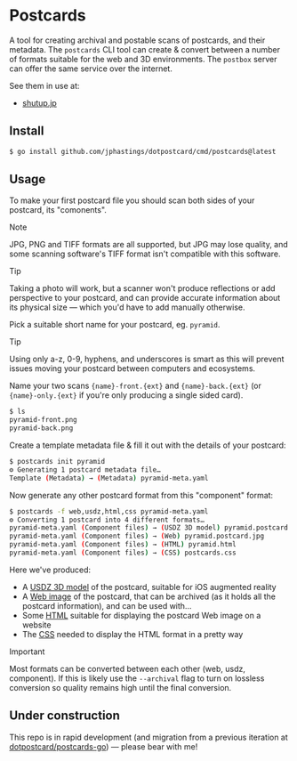 # Postcards

A tool for creating archival and postable scans of postcards, and their metadata. The `postcards` CLI tool can create & convert between a number of formats suitable for the web and 3D environments. The `postbox` server can offer the same service over the internet.

See them in use at:
- [shutup.jp](https://shutup.jp)

## Install

```sh
$ go install github.com/jphastings/dotpostcard/cmd/postcards@latest
```

## Usage

To make your first postcard file you should scan both sides of your postcard, its "comonents".

> [!NOTE]
> JPG, PNG and TIFF formats are all supported, but JPG may lose quality, and some scanning software's TIFF format isn't compatible with this software.

> [!TIP]
> Taking a photo will work, but a scanner won't produce reflections or add perspective to your postcard, and can provide accurate information about its physical size — which you'd have to add manually otherwise.

Pick a suitable short name for your postcard, eg. `pyramid`.

> [!TIP]
> Using only a-z, 0-9, hyphens, and underscores is smart as this will prevent issues moving your postcard between computers and ecosystems.

Name your two scans `{name}-front.{ext}` and `{name}-back.{ext}` (or `{name}-only.{ext}` if you're only producing a single sided card).

```sh
$ ls
pyramid-front.png
pyramid-back.png
```

Create a template metadata file & fill it out with the details of your postcard:

```sh
$ postcards init pyramid
⚙︎ Generating 1 postcard metadata file…
Template (Metadata) → (Metadata) pyramid-meta.yaml
```

Now generate any other postcard format from this "component" format:

```sh
$ postcards -f web,usdz,html,css pyramid-meta.yaml
⚙︎ Converting 1 postcard into 4 different formats…
pyramid-meta.yaml (Component files) → (USDZ 3D model) pyramid.postcard.usdz
pyramid-meta.yaml (Component files) → (Web) pyramid.postcard.jpg
pyramid-meta.yaml (Component files) → (HTML) pyramid.html
pyramid-meta.yaml (Component files) → (CSS) postcards.css
```

Here we've produced:

- A [USDZ 3D model](docs/formats/usdz.md) of the postcard, suitable for iOS augmented reality
- A [Web image](docs/formats/web.md) of the postcard, that can be archived (as it holds all the postcard information), and can be used with…
- Some [HTML](docs/formats/html.md) suitable for displaying the postcard Web image on a website
- The [CSS](docs/formats/css.md) needed to display the HTML format in a pretty way

> [!IMPORTANT]
> Most formats can be converted between each other (web, usdz, component). If this is likely use the `--archival` flag to turn on lossless conversion so quality remains high until the final conversion.

## Under construction

This repo is in rapid development (and migration from a previous iteration at [dotpostcard/postcards-go](https://github.com/dotpostcard/postcards-go)) — please bear with me!
